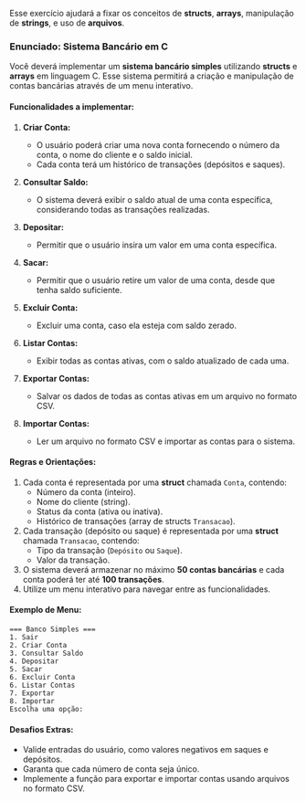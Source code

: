 Esse exercício ajudará a fixar os conceitos de **structs**, **arrays**, manipulação de **strings**, e uso de **arquivos**.

### Enunciado: Sistema Bancário em C

Você deverá implementar um **sistema bancário simples** utilizando **structs** e **arrays** em linguagem C. Esse sistema permitirá a criação e manipulação de contas bancárias através de um menu interativo.

#### Funcionalidades a implementar:

1. **Criar Conta:**
   - O usuário poderá criar uma nova conta fornecendo o número da conta, o nome do cliente e o saldo inicial.
   - Cada conta terá um histórico de transações (depósitos e saques).

2. **Consultar Saldo:**
   - O sistema deverá exibir o saldo atual de uma conta específica, considerando todas as transações realizadas.

3. **Depositar:**
   - Permitir que o usuário insira um valor em uma conta específica.

3. **Sacar:**
   - Permitir que o usuário retire um valor de uma conta, desde que tenha saldo suficiente.

4. **Excluir Conta:**
   - Excluir uma conta, caso ela esteja com saldo zerado.

5. **Listar Contas:**
   - Exibir todas as contas ativas, com o saldo atualizado de cada uma.

6. **Exportar Contas:**
   - Salvar os dados de todas as contas ativas em um arquivo no formato CSV.

7. **Importar Contas:**
   - Ler um arquivo no formato CSV e importar as contas para o sistema.

#### Regras e Orientações:
1. Cada conta é representada por uma **struct** chamada `Conta`, contendo:
   - Número da conta (inteiro).
   - Nome do cliente (string).
   - Status da conta (ativa ou inativa).
   - Histórico de transações (array de structs `Transacao`).
2. Cada transação (depósito ou saque) é representada por uma **struct** chamada `Transacao`, contendo:
   - Tipo da transação (`Depósito` ou `Saque`).
   - Valor da transação.
3. O sistema deverá armazenar no máximo **50 contas bancárias** e cada conta poderá ter até **100 transações**.
3. Utilize um menu interativo para navegar entre as funcionalidades.

#### Exemplo de Menu:

```
=== Banco Simples ===
1. Sair
2. Criar Conta
3. Consultar Saldo
4. Depositar
5. Sacar
6. Excluir Conta
6. Listar Contas
7. Exportar
8. Importar
Escolha uma opção:
```

#### Desafios Extras:
- Valide entradas do usuário, como valores negativos em saques e depósitos.
- Garanta que cada número de conta seja único.
- Implemente a função para exportar e importar contas usando arquivos no formato CSV.
